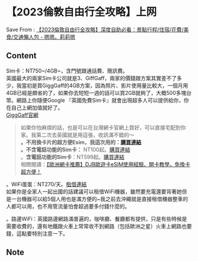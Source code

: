 # 【2023倫敦自由行全攻略】上网
Save From : [【2023倫敦自由行全攻略】深度自助必看：景點行程/住宿/花費/美食/交通懶人包 - 嗯嗯。莉莉嗯](https://lillian.tw/london/) 

## Content
Sim卡：NT750~/4GB~，含門號跟通話費、簡訊費。  
英國最大的兩家Sim卡公司就是3、GiffGaff，兩家的價錢跟方案其實差不了多少，我當初是買GiggGaff的4GB方案，因為照片、影片使用量比較大，一個月用4GB已經是頗省的了，如果你去短短一週的話可以買2GB就夠了，大概500多塊台幣。網路上你隨便Google 『英國免費Sim卡』就會出現超多人可以提供給你，你在自己上網加值就好了。  
[GiggGaff官網](https://www.giffgaff.com/)

> 如果你怕麻煩的話，也是可以在台灣網卡官網上買好，可以直接宅配到你家。我第二次去英國就是用這張，收訊滿不錯的～  
> **。不用換卡片的超方便Esim，我這次用的：[購買連結](https://esim.djbcard.com/product/esim-europe/?aid=17)  
> 。不含電話功能的Sim卡：** NT100起。[購買連結](https://djbcard.com/product/card_europe/?aid=17)  
> 。**含電話功能的Sim卡**：NT599起。[購買連結](https://www.klook.com/zh-TW/activity/20077-europe-sim-card-taiwan-delivery/?aid=34)  
> 相關閱讀：[【歐洲網卡推薦】DJB歐遊卡eSIM使用經驗、開卡教學，免換卡超方便！](https://lillian.tw/djb_esim/)

。WiFi蛋蛋：NT270/天。[租借連結](https://www.klook.com/zh-TW/activity/4545-4G-wifi-europe-london/?aid=34)  
如果你是全家人一起出國的話建議可以租借WiFi機器，雖然要充電還要背著她但是一台機器可以給5個人用也是滿方便的~我之前去沖繩就是直接租借機器整車的人都可以用，也不用管流量怕會超過要多付錢什麼的。

。路邊WiFi：英國路邊網路滿普遍的，咖啡廳、餐廳都有提供，只是有些時候是需要收費的，還有地鐵跟火車上常常收不到網路（包括歐洲之星）火車上網路也要錢，這點要特別注意一下。
## Note